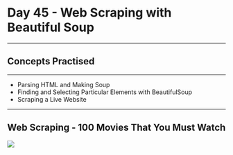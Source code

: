 # Day 45 - Web Scraping with Beautiful Soup
___
## Concepts Practised
___
* Parsing HTML and Making Soup
* Finding and Selecting Particular Elements with BeautifulSoup
* Scraping a Live Website
___
## Web Scraping - 100 Movies That You Must Watch
![](https://user-images.githubusercontent.com/98851253/158044305-f2f0f3ed-83fc-4b5c-bd91-c4e6f1dd7682.gif)
